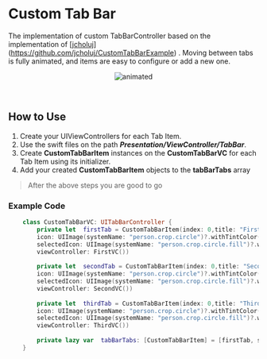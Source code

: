 # Custom Tab Bar


The implementation of custom TabBarController based on the implementation of [[jcholuj](https://github.com/jcholuj)](https://github.com/jcholuj/CustomTabBarExample) . Moving between tabs is fully animated, and items are easy to configure or add a new one.
<br><p align="center">
  <img src="CustomTabBar.gif" alt="animated" />
</p><br>

## How to Use

 1. Create your UIViewControllers for each Tab Item.
 2. Use the swift files on the path ***Presentation/ViewController/TabBar***.
 3. Create **CustomTabBarItem** instances on the **CustomTabBarVC** for each Tab Item using its initializer.
 4. Add your created **CustomTabBarItem** objects to the **tabBarTabs** array

> After the above steps you are good to go

### Example Code

```swift
    class CustomTabBarVC: UITabBarController {
	    private let  firstTab = CustomTabBarItem(index: 0,title: "First",
	    icon: UIImage(systemName: "person.crop.circle")?.withTintColor(.white.withAlphaComponent(0.4), renderingMode: .alwaysOriginal),
	    selectedIcon: UIImage(systemName: "person.crop.circle.fill")?.withTintColor(.white, renderingMode: .alwaysOriginal),
	    viewController: FirstVC())
	    
	    private let  secondTab = CustomTabBarItem(index: 0,title: "Second",
	    icon: UIImage(systemName: "person.crop.circle")?.withTintColor(.white.withAlphaComponent(0.4), renderingMode: .alwaysOriginal),
	    selectedIcon: UIImage(systemName: "person.crop.circle.fill")?.withTintColor(.white, renderingMode: .alwaysOriginal),
	    viewController: SecondVC())
	    
	    private let  thirdTab = CustomTabBarItem(index: 0,title: "Third",
	    icon: UIImage(systemName: "person.crop.circle")?.withTintColor(.white.withAlphaComponent(0.4), renderingMode: .alwaysOriginal),
	    selectedIcon: UIImage(systemName: "person.crop.circle.fill")?.withTintColor(.white, renderingMode: .alwaysOriginal),
	    viewController: ThirdVC())
	    
	    private lazy var  tabBarTabs: [CustomTabBarItem] = [firstTab, secondTab, thirdTab]
    }
```
